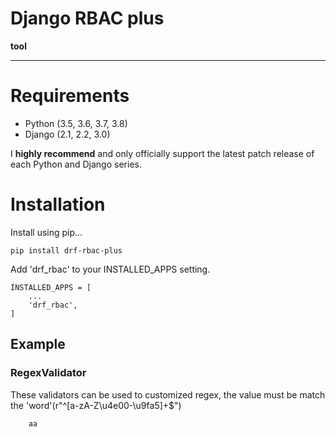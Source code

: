 # Django RBAC plus

**tool**

---


# Requirements

- Python (3.5, 3.6, 3.7, 3.8)
- Django (2.1, 2.2, 3.0)

I **highly recommend** and only officially support the latest patch release of each Python and Django series.
# Installation
Install using pip...

```
pip install drf-rbac-plus
```

Add 'drf_rbac' to your INSTALLED_APPS setting.

```
INSTALLED_APPS = [
    ...
    'drf_rbac',
]
```
## Example

### RegexValidator

These validators can be used to customized regex, the value must be match the 'word'(r"^[a-zA-Z\u4e00-\u9fa5]+$")

```
    aa
```
